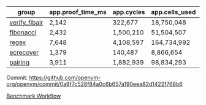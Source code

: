| group | app.proof_time_ms | app.cycles | app.cells_used | leaf.proof_time_ms | leaf.cycles | leaf.cells_used |
| -- | -- | -- | -- | -- | -- | -- |
| [verify_fibair](https://github.com/openvm-org/openvm/blob/benchmark-results/benchmarks/verify_fibair-0a9f7c528f84a0c6b657a190eea82d1422f768b6.md) | 2,142 |  322,677 |  18,750,048 |- | - | - |
| [fibonacci](https://github.com/openvm-org/openvm/blob/benchmark-results/benchmarks/fibonacci-0a9f7c528f84a0c6b657a190eea82d1422f768b6.md) | 2,432 |  1,500,210 |  51,504,507 | 4,118 |  1,247,933 |  70,885,288 |
| [regex](https://github.com/openvm-org/openvm/blob/benchmark-results/benchmarks/regex-0a9f7c528f84a0c6b657a190eea82d1422f768b6.md) | 7,648 |  4,108,597 |  164,734,992 | 11,440 |  3,326,615 |  244,539,186 |
| [ecrecover](https://github.com/openvm-org/openvm/blob/benchmark-results/benchmarks/ecrecover-0a9f7c528f84a0c6b657a190eea82d1422f768b6.md) | 1,379 |  140,487 |  8,866,654 | 10,867 |  2,934,952 |  247,227,162 |
| [pairing](https://github.com/openvm-org/openvm/blob/benchmark-results/benchmarks/pairing-0a9f7c528f84a0c6b657a190eea82d1422f768b6.md) | 3,911 |  1,882,939 |  98,834,293 | 5,420 |  2,010,371 |  148,010,799 |


Commit: https://github.com/openvm-org/openvm/commit/0a9f7c528f84a0c6b657a190eea82d1422f768b6

[Benchmark Workflow](https://github.com/openvm-org/openvm/actions/runs/17128748521)
